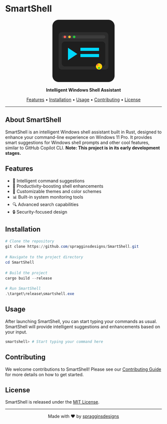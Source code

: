 # SmartShell

<p align="center"><img src="logo.svg" alt="SmartShell Logo" width="200" height="200"></p>

<p align="center">
  <strong>Intelligent Windows Shell Assistant</strong>
</p>

<p align="center">
  <a href="#features">Features</a> •
  <a href="#installation">Installation</a> •
  <a href="#usage">Usage</a> •
  <a href="#contributing">Contributing</a> •
  <a href="#license">License</a>
</p>

---

## About SmartShell

SmartShell is an intelligent Windows shell assistant built in Rust, designed to enhance your command-line experience on Windows 11 Pro. It provides smart suggestions for Windows shell prompts and other cool features, similar to GitHub Copilot CLI. **Note: This project is in its early development stages.**

## Features

- 🧠 Intelligent command suggestions
- 🚀 Productivity-boosting shell enhancements
- 🎨 Customizable themes and color schemes
- 📊 Built-in system monitoring tools
- 🔍 Advanced search capabilities
- 🔒 Security-focused design

## Installation

```powershell
# Clone the repository
git clone https://github.com/spragginsdesigns/SmartShell.git

# Navigate to the project directory
cd SmartShell

# Build the project
cargo build --release

# Run SmartShell
.\target\release\smartshell.exe
```

## Usage

After launching SmartShell, you can start typing your commands as usual. SmartShell will provide intelligent suggestions and enhancements based on your input.

```powershell
smartshell> # Start typing your command here
```

## Contributing

We welcome contributions to SmartShell! Please see our [Contributing Guide](CONTRIBUTING.md) for more details on how to get started.

## License

SmartShell is released under the [MIT License](LICENSE).

---

<p align="center">
  Made with ❤️ by <a href="https://github.com/spragginsdesigns">spragginsdesigns</a>
</p>
